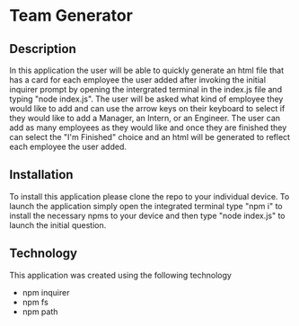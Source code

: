 # Team Generator

## Description
In this application the user will be able to quickly generate an html file that has a card for each employee the user added after invoking the initial inquirer prompt by opening the intergrated terminal in the index.js file and typing "node index.js". The user will be asked what kind of employee they would like to add and can use the arrow keys on their keyboard to select if they would like to add a Manager, an Intern, or an Engineer. The user can add as many employees as they would like and once they are finished they can select the "I'm Finished" choice and an html will be generated to reflect each employee the user added. 

## Installation
To install this application please clone the repo to your individual device. To launch the application simply open the integrated terminal type "npm i" to install the necessary npms to your device and then type "node index.js" to launch the initial question.

## Technology
This application was created using the following technology
- npm inquirer
- npm fs
- npm path